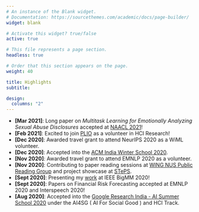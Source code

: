 ```yaml
---
# An instance of the Blank widget.
# Documentation: https://sourcethemes.com/academic/docs/page-builder/
widget: blank

# Activate this widget? true/false
active: true

# This file represents a page section.
headless: true

# Order that this section appears on the page.
weight: 40

title: Highlights
subtitle:

design:
  columns: "2"
---
```

* **[Mar 2021]**: Long paper on *Multitask Learning  for Emotionally Analyzing Sexual Abuse Disclosures* accepted at [NAACL 2021](https://2021.naacl.org/)!
* **[Feb 2021]**: Excited to join [PLIO](https://plio.in/) as a volunteer in HCI Research!
* **[Dec 2020]**: Awarded travel grant to attend NeurIPS 2020 as a WiML volunteer.
* **[Dec 2020]**: Accepted into the [ACM India Winter School 2020](https://india.acm.org/education/acm-india-winter-schools-2020).
* **[Nov 2020]**: Awarded travel grant to attend EMNLP 2020 as a volunteer.
* **[Nov 2020]**: Contributing to paper reading sessions at [WING NUS Public Reading Group](https://wing-nus.github.io/cs6101/) and project showcase at [STePS](https://isteps.comp.nus.edu.sg/event/17th-steps/module/CS6101).
* **[Sept 2020]**: Presenting my [work](https://drive.google.com/file/d/1Iayoed9exMxq6kDb5St-n-EhuGZ3yiEF/view) at IEEE BigMM 2020!
* **[Sept 2020]**: Papers on Financial Risk Forecasting accepted at EMNLP 2020 and Interspeech 2020!
* **[Aug 2020]**: Accepted into the [Google Research India - AI Summer School 2020](https://sites.google.com/view/aisummerschool2020/home) under the AI4SG ( AI For Social Good ) and HCI Track.




